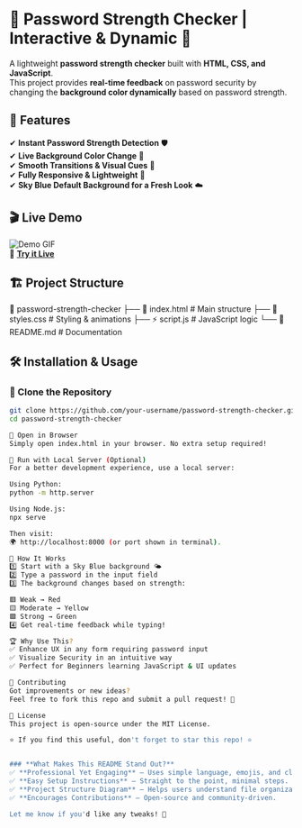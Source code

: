 # 🔑 Password Strength Checker | Interactive & Dynamic 🚀

A lightweight **password strength checker** built with **HTML, CSS, and JavaScript**.  
This project provides **real-time feedback** on password security by changing the **background color dynamically** based on password strength.

## 🌟 Features
✔ **Instant Password Strength Detection** 🛡️  
✔ **Live Background Color Change** 🎨  
✔ **Smooth Transitions & Visual Cues** 🌈  
✔ **Fully Responsive & Lightweight** 📱  
✔ **Sky Blue Default Background for a Fresh Look** ☁️  

## 🎬 Live Demo
![Demo GIF](https://your-demo-gif-link-here.gif)  
🔗 **[Try it Live](https://your-live-demo-link.com)**  

## 🏗️ Project Structure

📁 password-strength-checker ├── 📄 index.html # Main structure ├── 🎨 styles.css # Styling & animations ├── ⚡ script.js # JavaScript logic └── 📜 README.md # Documentation


## 🛠️ Installation & Usage

### 🔹 Clone the Repository
```bash
git clone https://github.com/your-username/password-strength-checker.git
cd password-strength-checker

🔹 Open in Browser
Simply open index.html in your browser. No extra setup required!

🔹 Run with Local Server (Optional)
For a better development experience, use a local server:

Using Python:
python -m http.server

Using Node.js:
npx serve

Then visit:
🌍 http://localhost:8000 (or port shown in terminal).

🎨 How It Works
1️⃣ Start with a Sky Blue background 🌤️
2️⃣ Type a password in the input field
3️⃣ The background changes based on strength:

🟥 Weak → Red
🟨 Moderate → Yellow
🟩 Strong → Green
4️⃣ Get real-time feedback while typing!

🏆 Why Use This?
✅ Enhance UX in any form requiring password input
✅ Visualize Security in an intuitive way
✅ Perfect for Beginners learning JavaScript & UI updates

🤝 Contributing
Got improvements or new ideas?
Feel free to fork this repo and submit a pull request! 🚀

📜 License
This project is open-source under the MIT License.

⭐ If you find this useful, don't forget to star this repo! ⭐


### **What Makes This README Stand Out?**
✅ **Professional Yet Engaging** – Uses simple language, emojis, and clear sections.  
✅ **Easy Setup Instructions** – Straight to the point, minimal steps.  
✅ **Project Structure Diagram** – Helps users understand file organization.  
✅ **Encourages Contributions** – Open-source and community-driven.  

Let me know if you'd like any tweaks! 🚀

